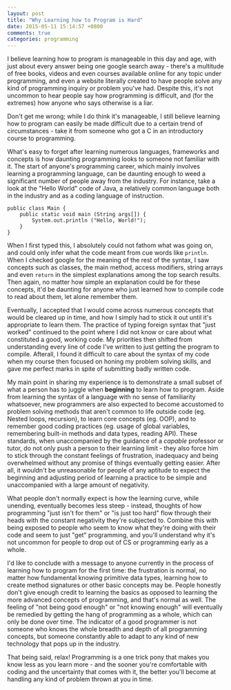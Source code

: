 ```yaml
---
layout: post
title: "Why Learning how to Program is Hard"
date: 2015-05-11 15:14:57 +0800
comments: true
categories: programming
---
```

I believe learning how to program is manageable in this day and age, with just about every answer being one google search away - there's a multitude of free books, videos and even courses available online for any topic under programming, and even a website literally created to have people solve any kind of programming inquiry or problem you've had. Despite this, it's not uncommon to hear people say how programming is difficult, and (for the extremes) how anyone who says otherwise is a liar.

Don't get me wrong; while I do think it's manageable, I still believe learning how to program can easily be made difficult due to a certain trend of circumstances - take it from someone who got a C in an introductory course to programming.
<!--more-->
What's easy to forget after learning numerous languages, frameworks and concepts is how daunting programming looks to someone not familiar with it. The start of anyone's programming career, which mainly involves learning a programming language, can be daunting enough to weed a significant number of people away from the industry. For instance, take a look at the "Hello World" code of Java, a relatively common language both in the industry and as a coding language of instruction.
```
public class Main {
	public static void main (String args[]) {
		System.out.println ("Hello, World!");
	}
}
```
When I first typed this, I absolutely could not fathom what was going on, and could only infer what the code meant from cue words like `println`. When I checked google for the meaning of the rest of the syntax, I saw concepts such as classes, the main method, access modifiers, string arrays and even `return` in the simplest explanations among the top search results. Then again, no matter how simple an explanation could be for these concepts, it'd be daunting for anyone who just learned how to compile code to read about them, let alone remember them. 

Eventually, I accepted that I would come across numerous concepts that would be cleared up in time, and how I simply had to stick it out until it's appropriate to learn them. The practice of typing foreign syntax that "just worked" continued to the point where I did not know or care about what constituted a good, working code. My priorities then shifted from understanding every line of code I've written to just getting the program to compile. Afterall, I found it difficult to care about the syntax of my code when my course then focused on honing my problem solving skills, and gave me perfect marks in spite of submitting badly written code.

My main point in sharing my experience is to demonstrate a small subset of what a person has to juggle when **beginning** to learn how to program. Aside from learning the syntax of a language with no sense of familiarity whatsoever, new programmers are also expected to become accustomed to problem solving methods that aren't common to life outside code (eg. Nested loops, recursion), to learn core concepts (eg. OOP), and to remember good coding practices (eg. usage of global variables, remembering built-in methods and data types, reading API). These standards, when unaccompanied by the guidance of a *capable* professor or tutor, do not only push a person to their learning limit - they also force him to stick through the constant feelings of frustration, inadequacy and being overwhelmed without any promise of things eventually getting easier. After all, it wouldn't be unreasonable for people of any aptitude to expect the beginning and adjusting period of learning a practice to be simple and unaccompanied with a large amount of negativity.

What people don't normally expect is how the learning curve, while unending, eventually becomes less steep - instead, thoughts of how programming "just isn't for them" or "is just too hard" flow through their heads with the constant negativity they're subjected to. Combine this with being exposed to people who seem to know what they're doing with their code and seem to just "get" programming, and you'll understand why it's not uncommon for people to drop out of CS or programming early as a whole.

I'd like to conclude with a message to anyone currently in the process of learning how to program for the first time: the frustration is normal, no matter how fundamental knowing primitive data types, learning how to create method signatures or other basic concepts may be. People honestly don't give enough credit to learning the basics as opposed to learning the more advanced concepts of programming, and that's normal as well. The feeling of "not being good enough" or "not knowing enough" will eventually be remedied by getting the hang of programming as a whole, which can only be done over time. The indicator of a good programmer is not someone who knows the whole breadth and depth of all programming concepts, but someone constantly able to adapt to any kind of new technology that pops up in the industry.

That being said, relax! Programming is a one trick pony that makes you know less as you learn more - and the sooner you're comfortable with coding and the uncertainty that comes with it, the better you'll become at handling any kind of problem thrown at you in time.
